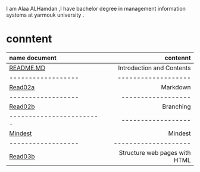 I am Alaa  ALHamdan ,I have bachelor degree in management information systems at yarmouk university .

# conntent
| name document | contennt |
|:----|---:|
| [README.MD](https://ala2hamdan.github.io/reading-notes/)| Introdaction and Contents|
|------------------|-------------------|
| [Read02a](https://ala2hamdan.github.io/reading-notes/read02a) | Markdown |
|------------------|------------------|
| [Read02b](https://ala2hamdan.github.io/reading-notes/read02b) | Branching |
| ------------------------|------------------|
| [Mindest](https://ala2hamdan.github.io/reading-notes/mindest) | Mindest |
|------------------|--------------------|
| [Read03b](https://ala2hamdan.github.io/reading-notes/Read03b) | Structure web pages with HTML |